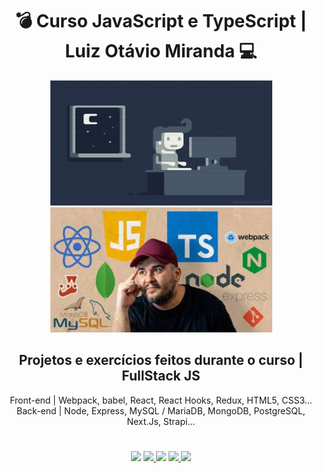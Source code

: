 <div align="center" >
  <h1>💣 Curso JavaScript e TypeScript | Luiz Otávio Miranda 💻</h1>
  <!--Gifs-->
  <img src="/Just-A-Gif-Folder/loving.gif" width="355em" title="Starting the project..." height="200em" alt="Meu Banner..."/>
  <img src="/Just-A-Gif-Folder/otavio.jpg" width="355em" title="Ending..." height="200em" alt="Meu Banner..."/>
  <h2>Projetos e exercícios feitos durante o curso | FullStack JS</h2>
  <div>Front-end | Webpack, babel, React, React Hooks, Redux, HTML5, CSS3...</div>
  <div>Back-end | Node, Express, MySQL / MariaDB, MongoDB, PostgreSQL, Next.Js, Strapi...</div>
</div>

#

<div align="center"> 
  <a href="https://www.linkedin.com/in/vitorsoer/" target="_blank"><img src="https://img.shields.io/badge/-LinkedIn-%230077B5?style=for-the-badge&logo=linkedin&logoColor=white" target="_blank"></a> 
  <a href="https://bit.ly/3qzDRe3" target="_blank"><img src="https://img.shields.io/badge/WhatsApp-25D366?style=for-the-badge&logo=whatsapp&logoColor=white" target="_blank">
  <a href = "mailto:contato.soer@gmail.com"><img src="https://img.shields.io/badge/Gmail-D14836?style=for-the-badge&logo=gmail&logoColor=white" target="_blank"></a>
  <a href="https://discord.gg/et9Be2NJ" target="_blank"><img src="https://img.shields.io/badge/Discord-7289DA?style=for-the-badge&logo=discord&logoColor=white" target="_blank">
  <a href="https://figma.com/@VitorSoer" target="_blank"><img src="https://img.shields.io/badge/Figma-F24E1E?style=for-the-badge&logo=figma&logoColor=white" target="_blank">
</div>
